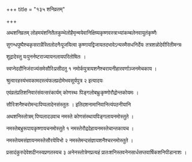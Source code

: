 +++
title = "१३५ शनिव्रतम्"

+++

अथशनिव्रतम् लोहमयंशनितैलकुम्भेलोहैमृन्मयेवानिक्षिष्यकृष्णवस्त्राभ्यांकम्बलेनवायुतंकृष्णैः

सुगन्धपुष्पैश्चकृसरान्नैस्तिलोदनैःपूजयित्वा कृष्णायद्विजायतदभावेऽन्यस्मैसधनिर्देयः तत्रशन्नोदेवीरितीमन्त्रः

शूद्रादेस्तु यःपुनर्नष्टराज्यायनलायपरितोषितः ।

स्वप्नेददौनिजंराज्यंसमेसौरिःप्रसीदतु १ नमोर्कपुत्रायशनैश्चरायनीहारवर्णाञ्जनमेचकाय ।

श्रुत्वारहस्यंभवकामदस्त्वंफलप्रदोमेभवसूर्यपुत्र २ इत्यादयः

एवंव्रतंप्रतिशनिवारंसंवत्सरंकार्यम् कोणस्थः पिङ्गलोबभ्रुःकृष्णोरौद्रोन्तकोयमः ।

सौरिःशनैश्चरोमन्दःपिप्पलादेनसंस्तुतः । इतिदशनामानिवानित्यंपठनीयानि

अथशनिस्तोत्रम् पिप्पलादउवाच नमस्ते कोणसंस्थायपिङ्गलायनमोस्तुते ।

नमस्तेबभ्रुरूपायकृष्णायचनमोस्तुते १ नमस्तेरौद्रदेहायनमस्तेचान्तकायच ।

नमस्तेयमसंज्ञायनमस्तेसौरयेविभो २ नमस्तेमन्दसंज्ञायशनैश्चरनमोस्तुते ।

प्रसादंकुरुदेवेशदीनस्यप्रणतस्यच ३ अनेनस्तोत्रेणप्रत्यहं प्रातःशनिस्तवनेनसार्धसप्तवार्षिकशनिपीडानाशः ।
